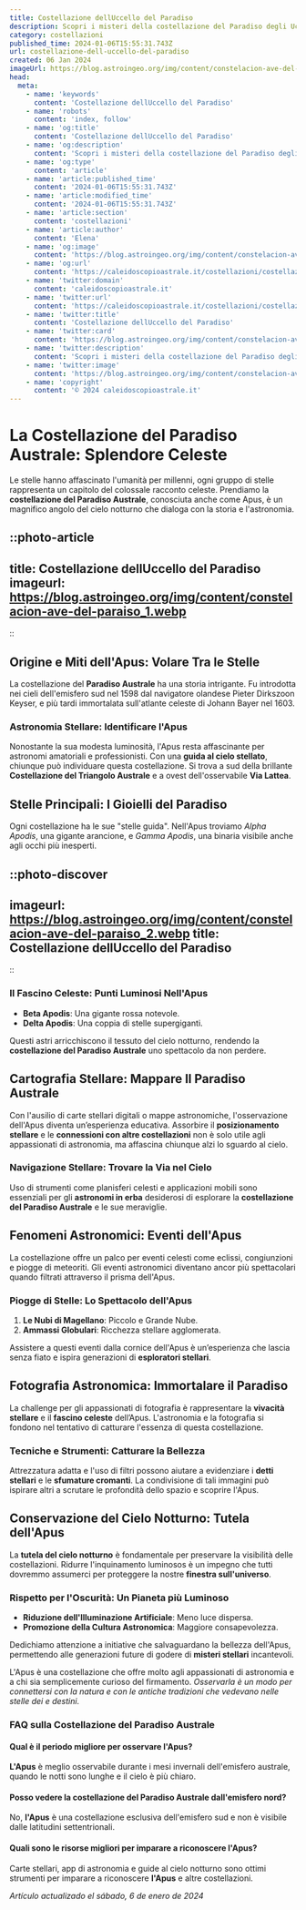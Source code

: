 ```yaml
---
title: Costellazione dellUccello del Paradiso
description: Scopri i misteri della costellazione del Paradiso degli Uccelli. Un viaggio stellare tra miti, storie e come osservarla. #Astronomia
category: costellazioni
published_time: 2024-01-06T15:55:31.743Z
url: costellazione-dell-uccello-del-paradiso
created: 06 Jan 2024
imageUrl: https://blog.astroingeo.org/img/content/constelacion-ave-del-paraiso_1.webp
head:
  meta:
    - name: 'keywords'
      content: 'Costellazione dellUccello del Paradiso'
    - name: 'robots'
      content: 'index, follow'
    - name: 'og:title'
      content: 'Costellazione dellUccello del Paradiso'
    - name: 'og:description'
      content: 'Scopri i misteri della costellazione del Paradiso degli Uccelli. Un viaggio stellare tra miti, storie e come osservarla. #Astronomia'
    - name: 'og:type'
      content: 'article'
    - name: 'article:published_time'
      content: '2024-01-06T15:55:31.743Z'
    - name: 'article:modified_time'
      content: '2024-01-06T15:55:31.743Z'
    - name: 'article:section'
      content: 'costellazioni'
    - name: 'article:author'
      content: 'Elena'
    - name: 'og:image'
      content: 'https://blog.astroingeo.org/img/content/constelacion-ave-del-paraiso_1.webp'
    - name: 'og:url'
      content: 'https://caleidoscopioastrale.it/costellazioni/costellazione-dell-uccello-del-paradiso'
    - name: 'twitter:domain'
      content: 'caleidoscopioastrale.it'
    - name: 'twitter:url'
      content: 'https://caleidoscopioastrale.it/costellazioni/costellazione-dell-uccello-del-paradiso'
    - name: 'twitter:title'
      content: 'Costellazione dellUccello del Paradiso'
    - name: 'twitter:card'
      content: 'https://blog.astroingeo.org/img/content/constelacion-ave-del-paraiso_1.webp'
    - name: 'twitter:description'
      content: 'Scopri i misteri della costellazione del Paradiso degli Uccelli. Un viaggio stellare tra miti, storie e come osservarla. #Astronomia'
    - name: 'twitter:image'
      content: 'https://blog.astroingeo.org/img/content/constelacion-ave-del-paraiso_1.webp'
    - name: 'copyright'
      content: '© 2024 caleidoscopioastrale.it'
---
```

# La Costellazione del Paradiso Australe: Splendore Celeste

Le stelle hanno affascinato l'umanità per millenni, ogni gruppo di stelle rappresenta un capitolo del colossale racconto celeste. Prendiamo la **costellazione del Paradiso Australe**, conosciuta anche come Apus, è un magnifico angolo del cielo notturno che dialoga con la storia e l'astronomia.

::photo-article
---
title: Costellazione dellUccello del Paradiso
imageurl: https://blog.astroingeo.org/img/content/constelacion-ave-del-paraiso_1.webp
---
::

## Origine e Miti dell'Apus: Volare Tra le Stelle

La costellazione del **Paradiso Australe** ha una storia intrigante. Fu introdotta nei cieli dell'emisfero sud nel 1598 dal navigatore olandese Pieter Dirkszoon Keyser, e più tardi immortalata sull'atlante celeste di Johann Bayer nel 1603.

### Astronomia Stellare: Identificare l'Apus

Nonostante la sua modesta luminosità, l'Apus resta affascinante per astronomi amatoriali e professionisti. Con una **guida al cielo stellato**, chiunque può individuare questa costellazione. Si trova a sud della brillante **Costellazione del Triangolo Australe** e a ovest dell'osservabile **Via Lattea**.

## Stelle Principali: I Gioielli del Paradiso

Ogni costellazione ha le sue "stelle guida". Nell'Apus troviamo *Alpha Apodis*, una gigante arancione, e *Gamma Apodis*, una binaria visibile anche agli occhi più inesperti.

::photo-discover
---
imageurl: https://blog.astroingeo.org/img/content/constelacion-ave-del-paraiso_2.webp
title: Costellazione dellUccello del Paradiso
---
::

### Il Fascino Celeste: Punti Luminosi Nell'Apus

- **Beta Apodis**: Una gigante rossa notevole.
- **Delta Apodis**: Una coppia di stelle supergiganti.

Questi astri arricchiscono il tessuto del cielo notturno, rendendo la **costellazione del Paradiso Australe** uno spettacolo da non perdere.

## Cartografia Stellare: Mappare Il Paradiso Australe

Con l'ausilio di carte stellari digitali o mappe astronomiche, l'osservazione dell'Apus diventa un’esperienza educativa. Assorbire il **posizionamento stellare** e le **connessioni con altre costellazioni** non è solo utile agli appassionati di astronomia, ma affascina chiunque alzi lo sguardo al cielo.

### Navigazione Stellare: Trovare la Via nel Cielo

Uso di strumenti come planisferi celesti e applicazioni mobili sono essenziali per gli **astronomi in erba** desiderosi di esplorare la **costellazione del Paradiso Australe** e le sue meraviglie.

## Fenomeni Astronomici: Eventi dell'Apus

La costellazione offre un palco per eventi celesti come eclissi, congiunzioni e piogge di meteoriti. Gli eventi astronomici diventano ancor più spettacolari quando filtrati attraverso il prisma dell'Apus.

### Piogge di Stelle: Lo Spettacolo dell'Apus

1. **Le Nubi di Magellano**: Piccolo e Grande Nube.
2. **Ammassi Globulari**: Ricchezza stellare agglomerata.

Assistere a questi eventi dalla cornice dell'Apus è un’esperienza che lascia senza fiato e ispira generazioni di **esploratori stellari**.

## Fotografia Astronomica: Immortalare il Paradiso

La challenge per gli appassionati di fotografia è rappresentare la **vivacità stellare** e il **fascino celeste** dell’Apus. L'astronomia e la fotografia si fondono nel tentativo di catturare l'essenza di questa costellazione.

### Tecniche e Strumenti: Catturare la Bellezza

Attrezzatura adatta e l'uso di filtri possono aiutare a evidenziare i **detti stellari** e le **sfumature cromanti**. La condivisione di tali immagini può ispirare altri a scrutare le profondità dello spazio e scoprire l'Apus.

## Conservazione del Cielo Notturno: Tutela dell'Apus

La **tutela del cielo notturno** è fondamentale per preservare la visibilità delle costellazioni. Ridurre l'inquinamento luminosos è un impegno che tutti dovremmo assumerci per proteggere la nostre **finestra sull'universo**.

### Rispetto per l'Oscurità: Un Pianeta più Luminoso

- **Riduzione dell'Illuminazione Artificiale**: Meno luce dispersa.
- **Promozione della Cultura Astronomica**: Maggiore consapevolezza.

Dedichiamo attenzione a initiative che salvaguardano la bellezza dell'Apus, permettendo alle generazioni future di godere di **misteri stellari** incantevoli.

L'Apus è una costellazione che offre molto agli appassionati di astronomia e a chi sia semplicemente curioso del firmamento. *Osservarla è un modo per connettersi con la natura e con le antiche tradizioni che vedevano nelle stelle dei e destini*.

### FAQ sulla Costellazione del Paradiso Australe

#### Qual è il periodo migliore per osservare l'Apus?
**L'Apus** è meglio osservabile durante i mesi invernali dell'emisfero australe, quando le notti sono lunghe e il cielo è più chiaro.

#### Posso vedere la costellazione del Paradiso Australe dall'emisfero nord?
No, **l'Apus** è una costellazione esclusiva dell'emisfero sud e non è visibile dalle latitudini settentrionali.

#### Quali sono le risorse migliori per imparare a riconoscere l'Apus?
Carte stellari, app di astronomia e guide al cielo notturno sono ottimi strumenti per imparare a riconoscere **l'Apus** e altre costellazioni.

_Artículo actualizado el sábado, 6 de enero de 2024_